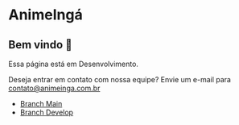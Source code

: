 # AnimeIngá

## Bem vindo 🫶

Essa página está em Desenvolvimento.

Deseja entrar em contato com nossa equipe? Envie um e-mail para contato@animeinga.com.br

- [Branch Main](https://www.animeinga.com.br)
- [Branch Develop](https://raw.githack.com/animeinga/animeinga.github.io/gh-pages-develop/index.html)

